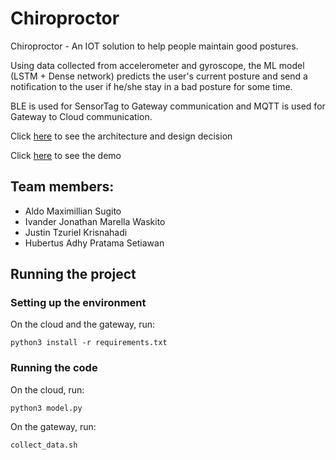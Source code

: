 # Chiroproctor

Chiroproctor - An IOT solution to help people maintain good postures. 

Using data collected from accelerometer and gyroscope, the ML model (LSTM + Dense network) predicts the user's current posture and send a notification to the user if he/she stay in a bad posture for some time.

BLE is used for SensorTag to Gateway communication and MQTT is used for Gateway to Cloud communication.

Click [here](https://docs.google.com/document/d/12bPJpNr083y5-u7QQZ1OwFSQWBxRyB-N2iGeVP8mYaQ/edit?usp=sharing) to see the architecture and design decision

Click [here](https://youtu.be/NwLOR8ldsmY) to see the demo

## Team members:
- Aldo Maximillian Sugito
- Ivander Jonathan Marella Waskito
- Justin Tzuriel Krisnahadi
- Hubertus Adhy Pratama Setiawan

## Running the project

### Setting up the environment
On the cloud and the gateway, run:
```
python3 install -r requirements.txt
```
### Running the code
On the cloud, run:
```
python3 model.py
```
On the gateway, run:
```
collect_data.sh
```
